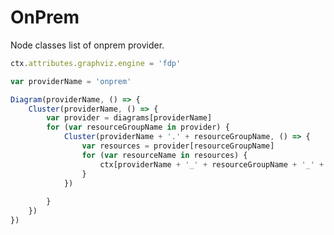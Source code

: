 # OnPrem

Node classes list of onprem provider.

<script>listResources("onprem");</script>

```js
ctx.attributes.graphviz.engine = 'fdp'

var providerName = 'onprem'

Diagram(providerName, () => {
	Cluster(providerName, () => {
		var provider = diagrams[providerName]
		for (var resourceGroupName in provider) {
			Cluster(providerName + '.' + resourceGroupName, () => {
				var resources = provider[resourceGroupName]
				for (var resourceName in resources) {
					ctx[providerName + '_' + resourceGroupName + '_' + resourceName] = resources[resourceName](resourceName)
				}
			})
			
		}
	})
})
```